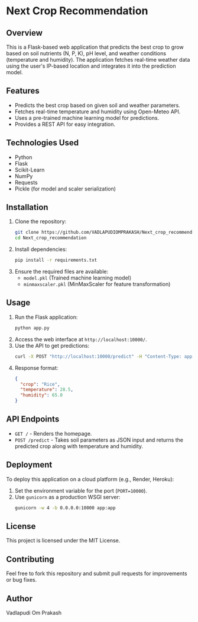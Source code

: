 # Next Crop Recommendation

## Overview
This is a Flask-based web application that predicts the best crop to grow based on soil nutrients (N, P, K), pH level, and weather conditions (temperature and humidity). The application fetches real-time weather data using the user's IP-based location and integrates it into the prediction model.

## Features
- Predicts the best crop based on given soil and weather parameters.
- Fetches real-time temperature and humidity using Open-Meteo API.
- Uses a pre-trained machine learning model for predictions.
- Provides a REST API for easy integration.

## Technologies Used
- Python
- Flask
- Scikit-Learn
- NumPy
- Requests
- Pickle (for model and scaler serialization)

## Installation
1. Clone the repository:
   ```bash
   git clone https://github.com/VADLAPUDIOMPRAKASH/Next_crop_recommendation.git
   cd Next_crop_recommendation
   ```
2. Install dependencies:
   ```bash
   pip install -r requirements.txt
   ```
3. Ensure the required files are available:
   - `model.pkl` (Trained machine learning model)
   - `minmaxscaler.pkl` (MinMaxScaler for feature transformation)

## Usage
1. Run the Flask application:
   ```bash
   python app.py
   ```
2. Access the web interface at `http://localhost:10000/`.
3. Use the API to get predictions:
   ```bash
   curl -X POST "http://localhost:10000/predict" -H "Content-Type: application/json" -d '{"N": 50, "P": 30, "K": 20, "ph": 6.5}'
   ```
4. Response format:
   ```json
   {
     "crop": "Rice",
     "temperature": 28.5,
     "humidity": 65.0
   }
   ```

## API Endpoints
- `GET /` - Renders the homepage.
- `POST /predict` - Takes soil parameters as JSON input and returns the predicted crop along with temperature and humidity.

## Deployment
To deploy this application on a cloud platform (e.g., Render, Heroku):
1. Set the environment variable for the port (`PORT=10000`).
2. Use `gunicorn` as a production WSGI server:
   ```bash
   gunicorn -w 4 -b 0.0.0.0:10000 app:app
   ```

## License
This project is licensed under the MIT License.

## Contributing
Feel free to fork this repository and submit pull requests for improvements or bug fixes.

## Author
Vadlapudi Om Prakash

